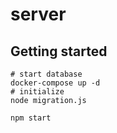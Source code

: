 # server

## Getting started

```shell
# start database
docker-compose up -d
# initialize
node migration.js
```


```shell
npm start
```
